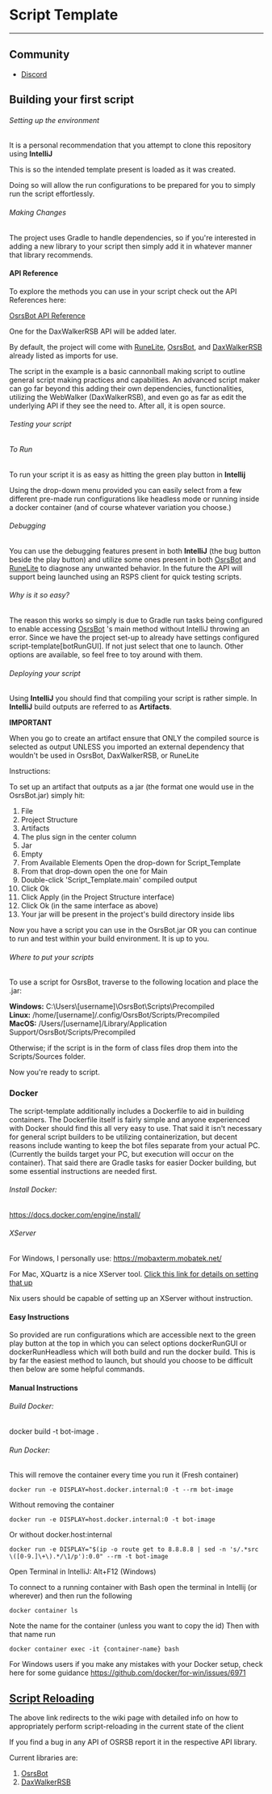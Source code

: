 # Script Template
___

## Community
* [Discord](https://discord.gg/CGBXNrHREP)

## Building your first script

###### Setting up the environment
It is a personal recommendation that you attempt to clone this repository using **IntelliJ**

This is so the intended template present is loaded as it was created.

Doing so will allow the run configurations to be prepared for you to simply run the script effortlessly.

###### Making Changes
The project uses Gradle to handle dependencies, so if you're interested in adding a new library to your script then
simply add it in whatever manner that library recommends.

#### API Reference
To explore the methods you can use in your script check out the API References here:

[OsrsBot API Reference](https://osrsb.github.io/OsrsBot/)

One for the DaxWalkerRSB API will be added later.

By default, the project will come with [RuneLite](https://github.com/RuneLite), [OsrsBot](https://github.com/OSRSB/OsrsBot),
and [DaxWalkerRSB](https://github.com/OSRSB/DaxWalkerRSB) already listed as imports for use.

The script in the example is a basic cannonball making script to outline general script making practices and capabilities.
An advanced script maker can go far beyond this adding their own dependencies, functionalities,
utilizing the WebWalker (DaxWalkerRSB), and even go as far as edit the underlying API if they see the need to.
After all, it is open source.

###### Testing your script
###### *To Run*
To run your script it is as easy as hitting the green play button in **Intellij**

Using the drop-down menu provided you can easily select from a few different pre-made run configurations like headless mode
or running inside a docker container (and of course whatever variation you choose.)

###### *Debugging*
You can use the debugging features present in both **IntelliJ** (the bug button beside the play button)
and utilize some ones present in both
[OsrsBot](https://github.com/OSRSB/OsrsBot) and [RuneLite](https://github.com/RuneLite)
to diagnose any unwanted behavior.
In the future the API will support being launched using an RSPS client for quick testing scripts.

###### *Why is it so easy?*
The reason this works so simply is due to Gradle run tasks being configured to enable accessing
[OsrsBot](https://github.com/OSRSB/OsrsBot) 's main method without IntelliJ throwing an error.
Since we have the project set-up to already have settings configured script-template[botRunGUI].
If not just select that one to launch. Other options are available, so feel free to toy around with them.



###### Deploying your script
Using **IntelliJ** you should find that compiling your script is rather simple.
In **IntelliJ** build outputs are referred to as **Artifacts**.

**IMPORTANT**

When you go to create an artifact ensure that ONLY the compiled source is selected as output
UNLESS you imported an external dependency that wouldn't be used in OsrsBot, DaxWalkerRSB, or
RuneLite

Instructions:

To set up an artifact that outputs as a jar (the format one would use in the OsrsBot.jar) simply hit:
1. File
2. Project Structure
3. Artifacts
4. The plus sign in the center column
5. Jar
6. Empty
7. From Available Elements Open the drop-down for Script_Template
8. From that drop-down open the one for Main
9. Double-click 'Script_Template.main' compiled output
10. Click Ok
11. Click Apply (in the Project Structure interface)
12. Click Ok (in the same interface as above)
13. Your jar will be present in the project's build directory inside libs

Now you have a script you can use in the OsrsBot.jar OR you can continue to run and test within your build environment.
It is up to you.


###### Where to put your scripts

To use a script for OsrsBot, traverse to the following location and place the .jar:

**Windows:** C:\\Users\\[username]\\OsrsBot\\Scripts\\Precompiled \
**Linux:** /home/[username]/.config/OsrsBot/Scripts/Precompiled \
**MacOS:** /Users/[username]/Library/Application Support/OsrsBot/Scripts/Precompiled

Otherwise; if the script is in the form of class files drop them into the Scripts/Sources folder.

Now you're ready to script.

### Docker
The script-template additionally includes a Dockerfile to aid in building containers. The Dockerfile itself is fairly
simple and anyone experienced with Docker should find this all very easy to use. That said it isn't necessary for general
script builders to be utilizing containerization, but decent reasons include wanting to keep the bot files separate from
your actual PC. (Currently the builds target your PC, but execution will occur on the container).
That said there are Gradle tasks for easier Docker building, but some essential instructions are needed first.

###### Install Docker:
https://docs.docker.com/engine/install/

###### XServer
For Windows, I personally use:
https://mobaxterm.mobatek.net/

For Mac, XQuartz is a nice XServer tool.
[Click this link for details on setting that up](https://gist.github.com/sorny/969fe55d85c9b0035b0109a31cbcb088)

Nix users should be capable of setting up an XServer without instruction.


#### Easy Instructions
So provided are run configurations which are accessible next to the green play button at the top 
in which you can select options dockerRunGUI or dockerRunHeadless which will both build and run the
docker build. This is by far the easiest method to launch, but should you choose to be difficult then 
below are some helpful commands.


#### Manual Instructions

###### Build Docker:
docker build -t bot-image .

###### Run Docker:
This will remove the container every time you run it (Fresh container)

```docker run -e DISPLAY=host.docker.internal:0 -t --rm bot-image```

Without removing the container

```
docker run -e DISPLAY=host.docker.internal:0 -t bot-image
```
Or without docker.host:internal

```
docker run -e DISPLAY="$(ip -o route get to 8.8.8.8 | sed -n 's/.*src \([0-9.]\+\).*/\1/p'):0.0" --rm -t bot-image
```

Open Terminal in IntelliJ:
Alt+F12 (Windows)

To connect to a running container with Bash open the terminal in Intellij (or wherever) and then run the following

```
docker container ls
```

Note the name for the container (unless you want to copy the id)
Then with that name run

```
docker container exec -it {container-name} bash
```

For Windows users if you make any mistakes with your Docker setup, check here for some guidance
https://github.com/docker/for-win/issues/6971

## [Script Reloading](https://github.com/OSRSB/script-template/wiki/Script-Reloading-and-API-Reloading)
The above link redirects to the wiki page with detailed info on how to appropriately perform script-reloading in the current state of the client

If you find a bug in any API of OSRSB report it in the respective API library.

Current libraries are:
1. [OsrsBot](https://github.com/OSRSB/OsrsBot)
2. [DaxWalkerRSB](https://github.com/OSRSB/DaxWalkerRSB)
